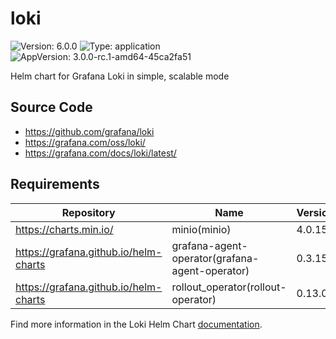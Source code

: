 # loki

![Version: 6.0.0](https://img.shields.io/badge/Version-6.0.0-informational?style=flat-square) ![Type: application](https://img.shields.io/badge/Type-application-informational?style=flat-square) ![AppVersion: 3.0.0-rc.1-amd64-45ca2fa51](https://img.shields.io/badge/AppVersion-3.0.0--rc.1--amd64--45ca2fa51-informational?style=flat-square)

Helm chart for Grafana Loki in simple, scalable mode

## Source Code

* <https://github.com/grafana/loki>
* <https://grafana.com/oss/loki/>
* <https://grafana.com/docs/loki/latest/>

## Requirements

| Repository | Name | Version |
|------------|------|---------|
| https://charts.min.io/ | minio(minio) | 4.0.15 |
| https://grafana.github.io/helm-charts | grafana-agent-operator(grafana-agent-operator) | 0.3.15 |
| https://grafana.github.io/helm-charts | rollout_operator(rollout-operator) | 0.13.0 |

Find more information in the Loki Helm Chart [documentation](https://grafana.com/docs/loki/next/installation/helm).
